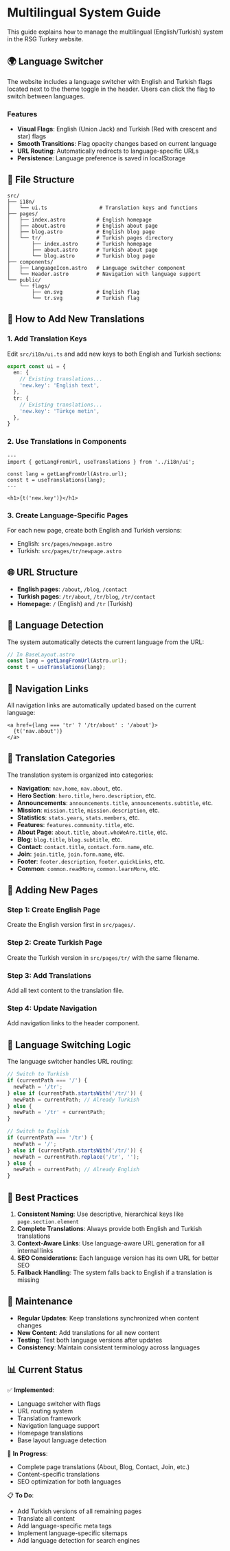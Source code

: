 # Multilingual System Guide

This guide explains how to manage the multilingual (English/Turkish) system in the RSG Turkey website.

## 🌍 Language Switcher

The website includes a language switcher with English and Turkish flags located next to the theme toggle in the header. Users can click the flag to switch between languages.

### Features
- **Visual Flags**: English (Union Jack) and Turkish (Red with crescent and star) flags
- **Smooth Transitions**: Flag opacity changes based on current language
- **URL Routing**: Automatically redirects to language-specific URLs
- **Persistence**: Language preference is saved in localStorage

## 📁 File Structure

```
src/
├── i18n/
│   └── ui.ts                 # Translation keys and functions
├── pages/
│   ├── index.astro          # English homepage
│   ├── about.astro          # English about page
│   ├── blog.astro           # English blog page
│   └── tr/                  # Turkish pages directory
│       ├── index.astro      # Turkish homepage
│       ├── about.astro      # Turkish about page
│       └── blog.astro       # Turkish blog page
├── components/
│   ├── LanguageIcon.astro   # Language switcher component
│   └── Header.astro         # Navigation with language support
└── public/
    └── flags/
        ├── en.svg           # English flag
        └── tr.svg           # Turkish flag
```

## 🔧 How to Add New Translations

### 1. Add Translation Keys

Edit `src/i18n/ui.ts` and add new keys to both English and Turkish sections:

```typescript
export const ui = {
  en: {
    // Existing translations...
    'new.key': 'English text',
  },
  tr: {
    // Existing translations...
    'new.key': 'Türkçe metin',
  },
}
```

### 2. Use Translations in Components

```astro
---
import { getLangFromUrl, useTranslations } from '../i18n/ui';

const lang = getLangFromUrl(Astro.url);
const t = useTranslations(lang);
---

<h1>{t('new.key')}</h1>
```

### 3. Create Language-Specific Pages

For each new page, create both English and Turkish versions:

- English: `src/pages/newpage.astro`
- Turkish: `src/pages/tr/newpage.astro`

## 🌐 URL Structure

- **English pages**: `/about`, `/blog`, `/contact`
- **Turkish pages**: `/tr/about`, `/tr/blog`, `/tr/contact`
- **Homepage**: `/` (English) and `/tr` (Turkish)

## 🎨 Language Detection

The system automatically detects the current language from the URL:

```typescript
// In BaseLayout.astro
const lang = getLangFromUrl(Astro.url);
const t = useTranslations(lang);
```

## 🔗 Navigation Links

All navigation links are automatically updated based on the current language:

```astro
<a href={lang === 'tr' ? '/tr/about' : '/about'}>
  {t('nav.about')}
</a>
```

## 📝 Translation Categories

The translation system is organized into categories:

- **Navigation**: `nav.home`, `nav.about`, etc.
- **Hero Section**: `hero.title`, `hero.description`, etc.
- **Announcements**: `announcements.title`, `announcements.subtitle`, etc.
- **Mission**: `mission.title`, `mission.description`, etc.
- **Statistics**: `stats.years`, `stats.members`, etc.
- **Features**: `features.community.title`, etc.
- **About Page**: `about.title`, `about.whoWeAre.title`, etc.
- **Blog**: `blog.title`, `blog.subtitle`, etc.
- **Contact**: `contact.title`, `contact.form.name`, etc.
- **Join**: `join.title`, `join.form.name`, etc.
- **Footer**: `footer.description`, `footer.quickLinks`, etc.
- **Common**: `common.readMore`, `common.learnMore`, etc.

## 🚀 Adding New Pages

### Step 1: Create English Page
Create the English version first in `src/pages/`.

### Step 2: Create Turkish Page
Create the Turkish version in `src/pages/tr/` with the same filename.

### Step 3: Add Translations
Add all text content to the translation file.

### Step 4: Update Navigation
Add navigation links to the header component.

## 🔄 Language Switching Logic

The language switcher handles URL routing:

```javascript
// Switch to Turkish
if (currentPath === '/') {
  newPath = '/tr';
} else if (currentPath.startsWith('/tr/')) {
  newPath = currentPath; // Already Turkish
} else {
  newPath = '/tr' + currentPath;
}

// Switch to English
if (currentPath === '/tr') {
  newPath = '/';
} else if (currentPath.startsWith('/tr/')) {
  newPath = currentPath.replace('/tr', '');
} else {
  newPath = currentPath; // Already English
}
```

## 🎯 Best Practices

1. **Consistent Naming**: Use descriptive, hierarchical keys like `page.section.element`
2. **Complete Translations**: Always provide both English and Turkish translations
3. **Context-Aware Links**: Use language-aware URL generation for all internal links
4. **SEO Considerations**: Each language version has its own URL for better SEO
5. **Fallback Handling**: The system falls back to English if a translation is missing

## 🔧 Maintenance

- **Regular Updates**: Keep translations synchronized when content changes
- **New Content**: Add translations for all new content
- **Testing**: Test both language versions after updates
- **Consistency**: Maintain consistent terminology across languages

## 📊 Current Status

✅ **Implemented**:
- Language switcher with flags
- URL routing system
- Translation framework
- Navigation language support
- Homepage translations
- Base layout language detection

🔄 **In Progress**:
- Complete page translations (About, Blog, Contact, Join, etc.)
- Content-specific translations
- SEO optimization for both languages

📋 **To Do**:
- Add Turkish versions of all remaining pages
- Translate all content
- Add language-specific meta tags
- Implement language-specific sitemaps
- Add language detection for search engines 